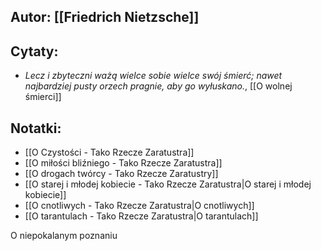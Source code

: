 ## Autor: [[Friedrich Nietzsche]]
## Cytaty:
- _Lecz i zbyteczni ważą wielce sobie wielce swój śmierć; nawet najbardziej pusty orzech pragnie, aby go wyłuskano._, [[O wolnej śmierci]]

## Notatki: 
- [[O Czystości - Tako Rzecze Zaratustra]]
- [[O miłości bliźniego - Tako Rzecze Zaratustra]]
- [[O drogach twórcy - Tako Rzecze Zaratustry]]
- [[O starej i młodej kobiecie - Tako Rzecze Zaratustra|O starej i młodej kobiecie]]
- [[O cnotliwych - Tako Rzecze Zaratustra|O cnotliwych]]
- [[O tarantulach - Tako Rzecze Zaratustra|O tarantulach]]

O niepokalanym poznaniu